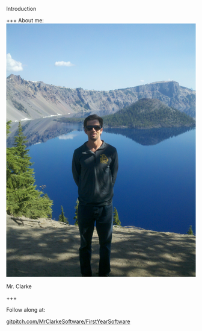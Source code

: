 Introduction

+++
About me:
![Mr. Clarke](assets/img/mrclarke.jpg)

<div class="align-points">
	<i class="fa fa-user"></i> Mr. Clarke<br/>
</div>

+++

Follow along at:

[gitpitch.com/MrClarkeSoftware/FirstYearSoftware](https://gitpitch.com/MrClarkeSoftware/FirstYearSoftware/master)

